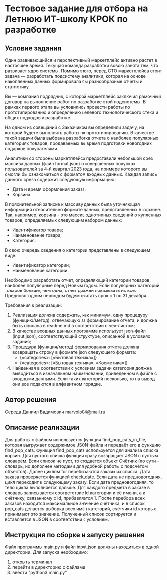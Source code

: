 # Тестовое задание для отбора на Летнюю ИТ-школу КРОК по разработке

## Условие задания
Один развивающийся и перспективный маркетплейс активно растет в настоящее время. Текущая команда разработки вовсю занята тем, что развивает ядро системы. Помимо этого, перед CTO маркетплейса стоит задача — разработать подсистему аналитики, которая на основе накопленных данных формировала бы разнообразные отчеты и статистику.

Вы — компания подрядчик, с которой маркетплейс заключил рамочный договор на выполнение работ по разработке этой подсистемы. В рамках первого этапа вы условились провести работы по прототипированию и определению целевого технологического стека и общих подходов к разработке.

На одном из совещаний с Заказчиком вы определили задачу, на которой будете выполнять работы по прототипированию. В качестве такой задачи была выбрана разработка отчета о наиболее популярных категориях товаров, продаваемых во время подготовки новогодних подарков покупателями.

Аналитики со стороны маркетплейса предоставили небольшой срез массива данных (файл format.json) о совершенных покупках пользователей за 4-й квартал 2023 года, на примере которого вы смогли бы ознакомиться с форматом входных данных. Каждая запись данного среза содержит следующую информацию:
- Дата и время оформления заказа;
- Корзина.

В пояснительной записке к массиву данных была уточняющая информация относительно формате данных, представленных в корзине. Так, например, корзина - это массив однотипных сведений о купленных товаров, определяемых следующим набором данных:
- Идентификатор товара;
- Наименование товара;
- Категория.

В свою очередь сведения о категории представлены в следующем виде:
- Идентификатор категории;
- Наименование категории.

Необходимо разработать отчет, определяющий категории товаров, наиболее популярные перед Новым годом. Если популярных категорий товаров больше, чем одна, отчет должен показывать их все. Предновогодним периодом будем считать срок с 1 по 31 декабря.

Требования к реализации:
1. Реализация должна содержать, как минимум, одну процедуру (функцию/метод), отвечающую за формирование отчета, и должна быть описана в readme.md в соответствии с чек-листом;
2. В качестве входных данных программа использует json-файл (input.json), соответствующий структуре, описанной в условиях задания;
3. Процедура (функция/метод) формирования отчета должна возвращать строку в формате json следующего формата:
   - {«categories»: [«Бытовая техника»]}
   - {«categories»: [«Бытовая техника», «Косметика»]}
4. Найденная в соответствии с условием задачи категория должна выводиться в изначальном наименовании, приведенном в файле с входными данными. Если таких категорий несколько, то на вывод они все подаются в алфавитном порядке.

## Автор решения
Середа Даниил Вадимович marvolo04@mail.ru
## Описание реализации
Для работы с файлом используется функция find_pop_cats_in_file, которая выгружает содержимое JSON-файла и передаёт его в функцию find_pop_cats. Функция find_pop_cats используется для анализа списка корзин. Для пустого списка функция сразу возвращает JSON с пустым словарём. Если список не пуст, то создаётся объект Счётчик (по сути - словарь, но дополнен методами для удобной работы с подсчётом объектов). Далее циклом for перебираются заказы из списка. Дата заказа проверяется функцией check_date. Если дата не предновогодняя, цикл переходит к следующему заказу. Если дата предновогодняя, то тело цикла выполняется дальше. Для каждого предмета в заказе в словарь записывается соответствие Id категории и её имени, а к счётчику, связанному с id, прибавляется 1. После перебора всех заказов находится максимальное значение счётчика, и в список pop_cats делается выборка всех имён категорий, счётчики id которых принимают это значение. Полученный список сортируется и вставляется в JSON в соответствии с условием.
## Инструкция по сборке и запуску решения
Файл программы main.py и файл input.json должны находиться в одной директории. Для запуска необходимо:
1) открыть терминал
2) перейти в директорию с файлами
3) ввести "python3 main.py"
